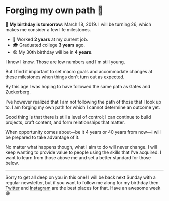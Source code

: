 # Forging my own path 🔨

🎂 **My birthday is tomorrow**: March 18, 2019. I will be turning 26, which makes me consider a few life milestones.

- 💼 Worked **2 years** at my current job.
- 🎓 Graduated college **3 years** ago.
- 😧 My 30th birthday will be in **4 years**.

I know I know. Those are low numbers and I'm still young.

But I find it important to set macro goals and accommodate changes at these milestones when things don't turn out as expected.

By this age I was hoping to have followed the same path as Gates and Zuckerberg.

I've however realized that I am not following the path of those that I look up to. I am forging my own path for which I cannot determine an outcome yet.

Good thing is that there is still a level of control; I can continue to build projects, craft content, and form relationships that matter.

When opportunity comes about—be it 4 years or 40 years from now—I will be prepared to take advantage of it.

No matter what happens though, what I aim to do will never change. I will keep wanting to provide value to people using the skills that I've acquired. I want to learn from those above me and set a better standard for those below.

---

Sorry to get all deep on you in this one! I will be back next Sunday with a regular newsletter, but if you want to follow me along for my birthday then [Twitter](https://twitter.com/sunnysinghio) and [Instagram](https://www.instagram.com/sunnysingh.io/) are the best places for that. Have an awesome week 😁